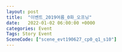 ```yaml
---
layout: post
title:  "이벤트_2019여름_0화_오프닝"
date:   2022-01-02 06:00:00 +0000
categories: Event
Tags: Story Event
SceneCode: ["scene_evt190627_cp0_q1_s10"]
---
```

